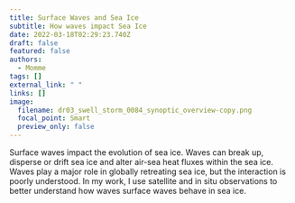 ```yaml
---
title: Surface Waves and Sea Ice
subtitle: How waves impact Sea Ice
date: 2022-03-18T02:29:23.740Z
draft: false
featured: false
authors:
  - Momme
tags: []
external_link: " "
links: []
image:
  filename: dr03_swell_storm_0084_synoptic_overview-copy.png
  focal_point: Smart
  preview_only: false
---
```

Surface waves impact the evolution of sea ice. Waves can break up, disperse or drift sea ice and alter air-sea heat fluxes within the sea ice. Waves play a major role in globally retreating sea ice, but the interaction is poorly understood. In my work, I use satellite and in situ observations to better understand how waves surface waves behave in sea ice.
